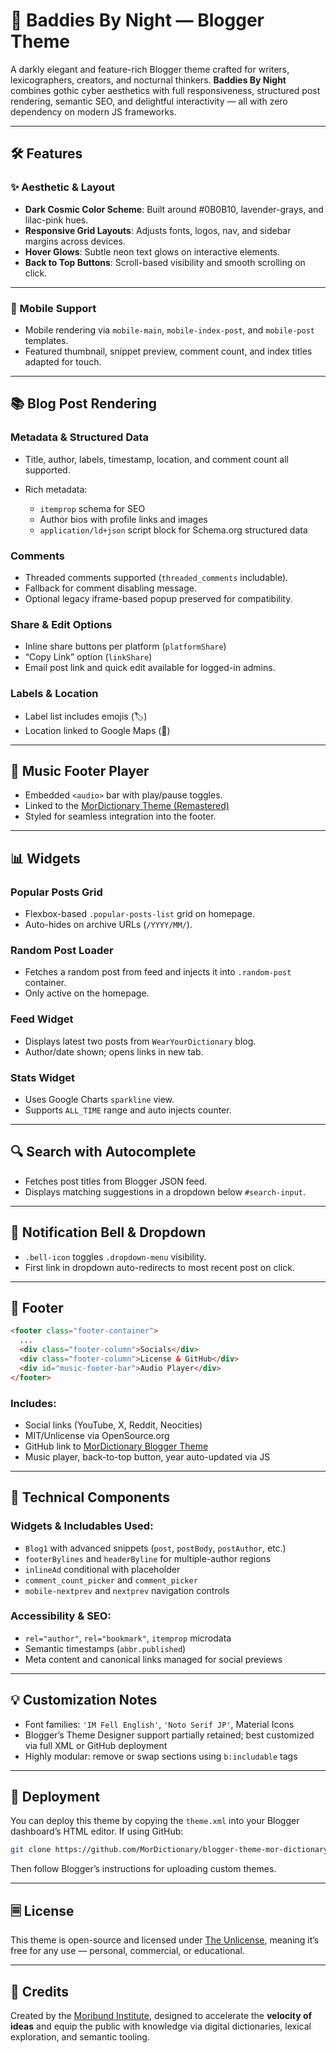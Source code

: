 # 🧷 Baddies By Night — Blogger Theme

A darkly elegant and feature-rich Blogger theme crafted for writers, lexicographers, creators, and nocturnal thinkers. **Baddies By Night** combines gothic cyber aesthetics with full responsiveness, structured post rendering, semantic SEO, and delightful interactivity — all with zero dependency on modern JS frameworks.

---

## 🛠 Features

### ✨ Aesthetic & Layout

* **Dark Cosmic Color Scheme**: Built around #0B0B10, lavender-grays, and lilac-pink hues.
* **Responsive Grid Layouts**: Adjusts fonts, logos, nav, and sidebar margins across devices.
* **Hover Glows**: Subtle neon text glows on interactive elements.
* **Back to Top Buttons**: Scroll-based visibility and smooth scrolling on click.

---

### 📱 Mobile Support

* Mobile rendering via `mobile-main`, `mobile-index-post`, and `mobile-post` templates.
* Featured thumbnail, snippet preview, comment count, and index titles adapted for touch.

---

## 📚 Blog Post Rendering

### Metadata & Structured Data

* Title, author, labels, timestamp, location, and comment count all supported.
* Rich metadata:

  * `itemprop` schema for SEO
  * Author bios with profile links and images
  * `application/ld+json` script block for Schema.org structured data

### Comments

* Threaded comments supported (`threaded_comments` includable).
* Fallback for comment disabling message.
* Optional legacy iframe-based popup preserved for compatibility.

### Share & Edit Options

* Inline share buttons per platform (`platformShare`)
* “Copy Link” option (`linkShare`)
* Email post link and quick edit available for logged-in admins.

### Labels & Location

* Label list includes emojis (🏷️)
* Location linked to Google Maps (📍)

---

## 🎵 Music Footer Player

* Embedded `<audio>` bar with play/pause toggles.
* Linked to the [MorDictionary Theme (Remastered)](https://soundcloud.com/mor-dictionary/mordictionary-theme-remastered-free-to-use-moribund-institute-suno)
* Styled for seamless integration into the footer.

---

## 📊 Widgets

### Popular Posts Grid

* Flexbox-based `.popular-posts-list` grid on homepage.
* Auto-hides on archive URLs (`/YYYY/MM/`).

### Random Post Loader

* Fetches a random post from feed and injects it into `.random-post` container.
* Only active on the homepage.

### Feed Widget

* Displays latest two posts from `WearYourDictionary` blog.
* Author/date shown; opens links in new tab.

### Stats Widget

* Uses Google Charts `sparkline` view.
* Supports `ALL_TIME` range and auto injects counter.

---

## 🔍 Search with Autocomplete

* Fetches post titles from Blogger JSON feed.
* Displays matching suggestions in a dropdown below `#search-input`.

---

## 🔔 Notification Bell & Dropdown

* `.bell-icon` toggles `.dropdown-menu` visibility.
* First link in dropdown auto-redirects to most recent post on click.

---

## 🧩 Footer

```html
<footer class="footer-container">
  ...
  <div class="footer-column">Socials</div>
  <div class="footer-column">License & GitHub</div>
  <div id="music-footer-bar">Audio Player</div>
</footer>
```

### Includes:

* Social links (YouTube, X, Reddit, Neocities)
* MIT/Unlicense via OpenSource.org
* GitHub link to [MorDictionary Blogger Theme](https://github.com/MorDictionary/blogger-theme-mor-dictionary/)
* Music player, back-to-top button, year auto-updated via JS

---

## 🧠 Technical Components

### Widgets & Includables Used:

* `Blog1` with advanced snippets (`post`, `postBody`, `postAuthor`, etc.)
* `footerBylines` and `headerByline` for multiple-author regions
* `inlineAd` conditional with placeholder
* `comment_count_picker` and `comment_picker`
* `mobile-nextprev` and `nextprev` navigation controls

### Accessibility & SEO:

* `rel="author"`, `rel="bookmark"`, `itemprop` microdata
* Semantic timestamps (`abbr.published`)
* Meta content and canonical links managed for social previews

---

## 💡 Customization Notes

* Font families: `'IM Fell English'`, `'Noto Serif JP'`, Material Icons
* Blogger’s Theme Designer support partially retained; best customized via full XML or GitHub deployment
* Highly modular: remove or swap sections using `b:includable` tags

---

## 📂 Deployment

You can deploy this theme by copying the `theme.xml` into your Blogger dashboard’s HTML editor. If using GitHub:

```bash
git clone https://github.com/MorDictionary/blogger-theme-mor-dictionary.git
```

Then follow Blogger’s instructions for uploading custom themes.

---

## 🗏 License

This theme is open-source and licensed under [The Unlicense](https://opensource.org/license/unlicense/), meaning it’s free for any use — personal, commercial, or educational.

---

## 🧫 Credits

Created by the [Moribund Institute](https://mordictionary.neocities.org/), designed to accelerate the **velocity of ideas** and equip the public with knowledge via digital dictionaries, lexical exploration, and semantic tooling.
